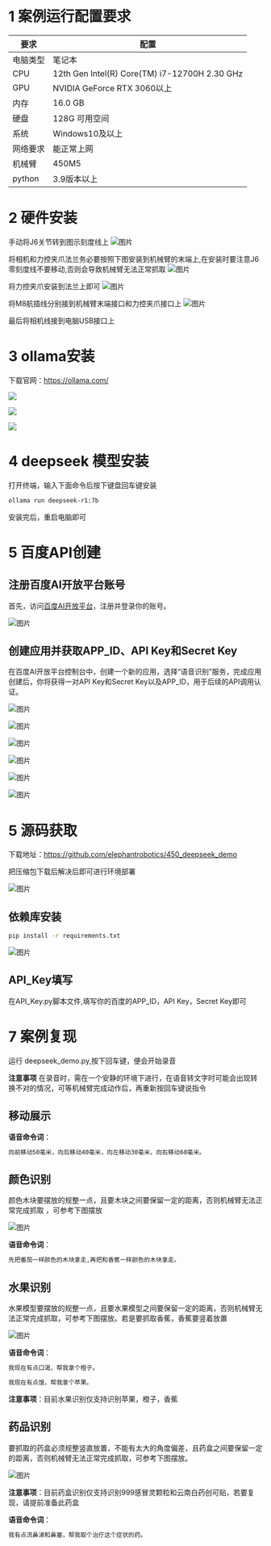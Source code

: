 # 1 案例运行配置要求
|要求|配置|
|----|----|
|电脑类型|笔记本|
|CPU|12th Gen Intel(R) Core(TM) i7-12700H 2.30 GHz|
|GPU|NVIDIA GeForce RTX 3060以上|
|内存|16.0 GB|
|硬盘|128G 可用空间|
|系统|Windows10及以上|
|网络要求|能正常上网|
|机械臂|450M5|
|python|3.9版本以上|

# 2 硬件安装

手动将J6关节转到图示刻度线上
![图片](./img/r1.png)

将相机和力控夹爪法兰务必要按照下图安装到机械臂的末端上,在安装时要注意J6零刻度线不要移动,否则会导致机械臂无法正常抓取
![图片](./img/r2.png)

将力控夹爪安装到法兰上即可
![图片](./img/r3.png)

将M8航插线分别接到机械臂末端接口和力控夹爪接口上
![图片](./img/r4.png)

最后将相机线接到电脑USB接口上




# 3 ollama安装

下载官网：https://ollama.com/

![](./img/0.png)


![](./img/1.png)

![](./img/2.png)

# 4 deepseek 模型安装
打开终端，输入下面命令后按下键盘回车键安装
```bash
ollama run deepseek-r1:7b
```

安装完后，重启电脑即可

# 5 百度API创建



## 注册百度AI开放平台账号
首先，访问[百度AI开放平台](https://ai.baidu.com/)，注册并登录你的账号。

![图片](./img/bd1.png)



## 创建应用并获取APP_ID、API Key和Secret Key
在百度AI开放平台控制台中，创建一个新的应用，选择“语音识别”服务，完成应用创建后，你将获得一对API Key和Secret Key以及APP_ID，用于后续的API调用认证。

![图片](./img/bd2.png)

![图片](./img/bd3.png)

![图片](./img/bd4.png)

![图片](./img/bd5.png)

![图片](./img/bd7.png)

![图片](./img/bd6.png)



# 5 源码获取
下载地址：https://github.com/elephantrobotics/450_deepseek_demo

把压缩包下载后解决后即可进行环境部署

![图片](./img/git.png)



## 依赖库安装
```bash
pip install -r requirements.txt
```
![图片](./img/pip.png)

## API_Key填写
在API_Key.py脚本文件,填写你的百度的APP_ID，API Key，Secret Key即可

# 7 案例复现

运行 deepseek_demo.py,按下回车键，便会开始录音

**注意事项**
在录音时，需在一个安静的环境下进行，在语音转文字时可能会出现转换不对的情况，可等机械臂完成动作后，再重新按回车键说指令


## 移动展示

**语音命令词**：
```bash
向前移动50毫米，向后移动40毫米，向左移动30毫米，向右移动60毫米。
```

## 颜色识别
颜色木块要摆放的规整一点，且要木块之间要保留一定的距离，否则机械臂无法正常完成抓取
，可参考下图摆放

![图片](./img/color.png)

**语音命令词**：
```bash
先把番茄一样颜色的木块拿走,再把和香蕉一样颜色的木块拿走。
```
## 水果识别
水果模型要摆放的规整一点，且要水果模型之间要保留一定的距离，否则机械臂无法正常完成抓取，可参考下图摆放。若是要抓取香蕉，香蕉要竖着放置

![图片](./img/fruit.png)

**语音命令词**：
```bash
我现在有点口渴，帮我拿个橙子。
```

```bash
我现在有点饿，帮我拿个苹果。
```
**注意事项**：目前水果识别仅支持识别苹果，橙子，香蕉

## 药品识别
要抓取的药盒必须规整竖直放置，不能有太大的角度偏差，且药盒之间要保留一定的距离，否则机械臂无法正常完成抓取，可参考下图摆放。

![图片](./img/yao.png)

**注意事项**：目前药盒识别仅支持识别999感冒灵颗粒和云南白药创可贴，若要复现，请提前准备此药盒

**语音命令词**：
```bash
我有点流鼻涕和鼻塞，帮我取个治疗这个症状的药。
```
